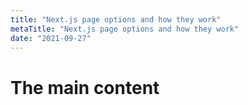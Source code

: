 ```yaml
---
title: "Next.js page options and how they work"
metaTitle: "Next.js page options and how they work"
date: "2021-09-27"
---
```


# The main content
